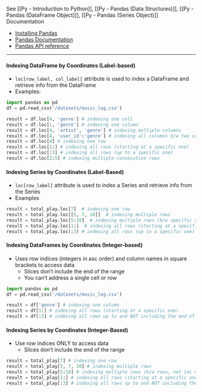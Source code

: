 See [[Py - Introduction to Python]], [[Py - Pandas (Data Structures)]], [[Py - Pandas (DataFrame Object)]], [[Py - Pandas (Series Object)]]
Documentation
* [Installing Pandas](https://pandas.pydata.org/docs/getting_started/install.html)
* [Pandas Documentation](https://pandas.pydata.org/docs/)
* [Pandas API reference](https://pandas.pydata.org/docs/reference/index.html)

---

#### Indexing DataFrame by Coordinates (Label-based)
* `loc[row_label, col_label]` attribute is used to index a DataFrame and retrieve info from the DataFrame
* Examples:
```Python
import pandas as pd
df = pd.read_csv('/datasets/music_log.csv')

result = df.loc[4, 'genre'] # indexing one cell
result = df.loc[:, 'genre'] # indexing one column
result = df.loc[4, 'artist', 'genre'] # indexing multiple columns
result = df.loc[4, 'user_id':'genre'] # indexing all columns b/w two columns
result = df.loc[4] # indexing one row
result = df.loc[1:] # indexing all rows (starting at a specific one)
result = df.loc[:3] # indexing all rows (up to a specific one)
result = df.loc[2:5] # indexing multiple consecutive rows
```

#### Indexing Series by Coordinates (Label-Based)
* `loc[row_label]` attribute is used to index a Series and retrieve info from the Series
* Examples
```Python
result = total_play.loc[7]  # indexing one row
result = total_play.loc[[5, 7, 10]]  # indexing multiple rows
result = total_play.loc[5:10]  # indexing multiple rows (b/w specific rows)
result = total_play.loc[1:]  # indexing all rows (starting at a specific one)
result = total_play.loc(:3) # indexing all rows (up to a specific one)
```


#### Indexing DataFrames by Coordinates (Integer-based)
* Uses row indices (integers in asc order) and column names in square brackets to access data
	* Slices don’t include the end of the range
	* You can’t address a single cell or row
```python
import pandas as pd
df = pd.read_csv('/datasets/music_log.csv')

result = df['genre'] # indexing one column
result = df[1:] # indexing all rows (starting at a specific one)
result = df[:3] # indexing all rows up to and NOT including the end of range
```

#### Indexing Series by Coordinates (Integer-Based)
* Use row indices ONLY to access data
	* Slices don’t include the end of the range
```Python
result = total_play[7] # indexing one row
result = total_play[5, 7, 10] # indexing multiple rows
result = total_play[5:10] # indexing multiple rows (b/w rows, not inc end)
result = total_play[1:] # indexing all rows (starting at a specific one)
result = total_play[:3] # indexing all rows up to and NOT including the end of range
```
